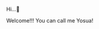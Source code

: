 Hi...👋

Welcome!!! You can call me Yosua!

<!---
dhannyadibudi/dhannyadibudi is a ✨ special ✨ repository because its `README.md` (this file) appears on your GitHub profile.
You can click the Preview link to take a look at your changes.
--->
